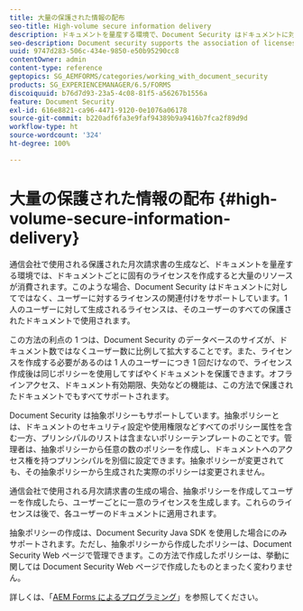 ```yaml
---
title: 大量の保護された情報の配布
seo-title: High-volume secure information delivery
description: ドキュメントを量産する環境で、Document Security はドキュメントに対してではなく、ユーザーに対するライセンスの関連付けをサポートしています。
seo-description: Document security supports the association of licenses to users, rather than to the documents in mass production environments.
uuid: 9747d283-506c-434e-9850-e50b95290cc8
contentOwner: admin
content-type: reference
geptopics: SG_AEMFORMS/categories/working_with_document_security
products: SG_EXPERIENCEMANAGER/6.5/FORMS
discoiquuid: b76d7d93-23a5-4c08-81f5-a56267b1556a
feature: Document Security
exl-id: 616e8821-ca96-4471-9120-0e1076a06178
source-git-commit: b220adf6fa3e9faf94389b9a9416b7fca2f89d9d
workflow-type: ht
source-wordcount: '324'
ht-degree: 100%

---
```


# 大量の保護された情報の配布 {#high-volume-secure-information-delivery}

通信会社で使用される保護された月次請求書の生成など、ドキュメントを量産する環境では、ドキュメントごとに固有のライセンスを作成すると大量のリソースが消費されます。このような場合、Document Security はドキュメントに対してではなく、ユーザーに対するライセンスの関連付けをサポートしています。1 人のユーザーに対して生成されるライセンスは、そのユーザーのすべての保護されたドキュメントで使用されます。

この方法の利点の 1 つは、Document Security のデータベースのサイズが、ドキュメント数ではなくユーザー数に比例して拡大することです。また、ライセンスを作成する必要があるのは 1 人のユーザーにつき 1 回だけなので、ライセンス作成後は同じポリシーを使用してすばやくドキュメントを保護できます。オフラインアクセス、ドキュメント有効期限、失効などの機能は、この方法で保護されたドキュメントでもすべてサポートされます。

Document Security は抽象ポリシーもサポートしています。抽象ポリシーとは、ドキュメントのセキュリティ設定や使用権限などすべてのポリシー属性を含む一方、プリンシパルのリストは含まないポリシーテンプレートのことです。管理者は、抽象ポリシーから任意の数のポリシーを作成し、ドキュメントへのアクセス権を持つプリンシパルを別個に設定できます。抽象ポリシーが変更されても、その抽象ポリシーから生成された実際のポリシーは変更されません。

通信会社で使用される月次請求書の生成の場合、抽象ポリシーを作成してユーザーを作成したら、ユーザーごとに一意のライセンスを生成します。これらのライセンスは後で、各ユーザーのドキュメントに適用されます。

抽象ポリシーの作成は、Document Security Java SDK を使用した場合にのみサポートされます。ただし、抽象ポリシーから作成したポリシーは、Document Security Web ページで管理できます。この方法で作成したポリシーは、挙動に関しては Document Security Web ページで作成したものとまったく変わりません。

詳しくは、「[AEM Forms によるプログラミング](https://www.adobe.com/go/learn_aemforms_programming_63_jp)」を参照してください。
